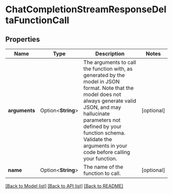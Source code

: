 # ChatCompletionStreamResponseDeltaFunctionCall

## Properties

Name | Type | Description | Notes
------------ | ------------- | ------------- | -------------
**arguments** | Option<**String**> | The arguments to call the function with, as generated by the model in JSON format. Note that the model does not always generate valid JSON, and may hallucinate parameters not defined by your function schema. Validate the arguments in your code before calling your function. | [optional]
**name** | Option<**String**> | The name of the function to call. | [optional]

[[Back to Model list]](../README.md#documentation-for-models) [[Back to API list]](../README.md#documentation-for-api-endpoints) [[Back to README]](../README.md)


